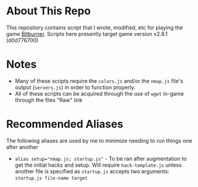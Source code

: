 # About This Repo
This repository contains script that I wrote, modified, etc for playing the game [Bitburner](https://store.steampowered.com/app/1812820/Bitburner/). Scripts here presently target game version v2.8.1 (d0d776700)

# Notes
- Many of these scripts require the `colors.js` and/or the `nmap.js` file's output (`servers.js`) in order to function properly.
- All of these scripts can be acquired through the use of `wget` in-game through the files "Raw" link

# Recommended Aliases
The following aliases are used by me to minimize needing to run things one after another
- `alias setup="nmap.js; startup.js"` - To be ran after augmentation to get the initial hacks and setup. Will require `hack-template.js` unless another file is specified as `startup.js` accepts two arguments: `startup.js file-name target`

